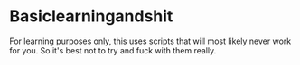 Basiclearningandshit
====================

For learning purposes only, this uses scripts that will most likely never work for you. So it's best not to try and fuck with them really.
